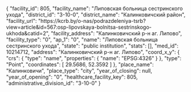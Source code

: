 {
    "facility_id": 805,
    "facility_name": "Липовская больница сестринского ухода",
    "district_id": "3-10-0",
    "district_name": "Калинковичский район",
    "facility_url": "https:\/\/kcrb.by\/o-nas\/podrazdeleniya-tsrb?view=article&id=567:osp-lipovskaya-bolnitsa-sestrinskogo-ukhoda&catid=2",
    "facility_address": "Калинковичский р-н аг. Липово",
    "facility_type": "0",
    "ap_1": "0",
    "name": "Липовская больница сестринского ухода",
    "state": "public institution",
    "stats": [],
    "med_id": 10214712,
    "address": "Калинковичский р-н аг. Липово",
    "coord_x_y": {
        "crs": {
            "type": "name",
            "properties": {
                "name": "EPSG:4326"
            }
        },
        "type": "Point",
        "coordinates": [
            29.5686,
            52.3592
        ]
    },
    "place_name": "Калинковичи",
    "place_type": "city",
    "year_of_closing": null,
    "year_of_opening": "0",
    "healthcare_facility_key": 805,
    "administrative_division_id": "3-10-0"
}